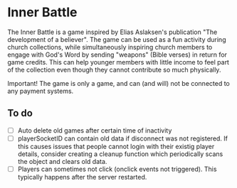 # Inner Battle
The Inner Battle is a game inspired by Elias Aslaksen's publication "The development of a believer". The game can be used as a fun activity during church collections, while simultaneously inspiring church members to engage with God's Word by sending "weapons" (Bible verses) in return for game credits. This can help younger members with little income to feel part of the collection even though they cannot contribute so much physically.

Important! The game is only a game, and can (and will) not be connected to any payment systems.


## To do
- [ ] Auto delete old games after certain time of inactivity
- [ ] playerSocketID can contain old data if disconnect was not registered. If this causes issues that people cannot login with their existig player details, consider creating a cleanup function which periodically scans the object and clears old data.
- [ ] Players can sometimes not click (onclick events not triggered). This typically happens after the server restarted.
